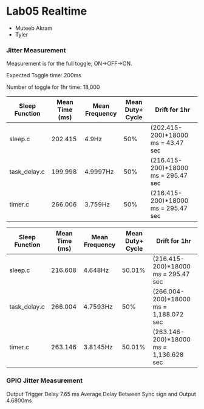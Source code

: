 # Lab05 Realtime

- Muteeb Akram
- Tyler

### Jitter Measurement

Measurement is for the full toggle; ON->OFF->ON.

Expected Toggle time: 200ms

Number of toggle for 1hr time: 18,000


| Sleep Function | Mean Time (ms) | Mean Frequency | Mean Duty+ Cycle | Drift for 1hr|
|-------------|------------------|-------------|------------------|-------------|
| sleep.c | 202.415 | 4.9Hz | 50% | (202.415-200)*18000 ms = 43.47 sec |
| task_delay.c | 199.998 | 4.9997Hz | 50% | (216.415-200)*18000 ms = 295.47 sec |
| timer.c | 266.006 | 3.759Hz | 50% | (216.415-200)*18000 ms = 295.47 sec |


| Sleep Function | Mean Time (ms) | Mean Frequency | Mean Duty+ Cycle | Drift for 1hr|
|-------------|------------------|-------------|------------------|-------------|
| sleep.c | 216.608 | 4.648Hz | 50.01% | (216.415-200)*18000 ms = 295.47 sec |
| task_delay.c | 266.004 | 4.7593Hz | 50% | (266.004-200)*18000 ms = 1,188.072 sec |
| timer.c | 263.146 | 3.8145Hz | 50.01% | (263.146-200)*18000 ms = 1,136.628 sec |


### GPIO Jitter Measurement

Output Trigger Delay 7.65 ms
Average Delay Between Sync sign and Output 4.6800ms
